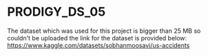 # PRODIGY_DS_05

The dataset which was used for this project is bigger than 25 MB so couldn't be uploaded the link for the dataset is provided below:
https://www.kaggle.com/datasets/sobhanmoosavi/us-accidents
